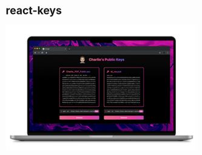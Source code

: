 # react-keys

![enter image description here](https://github.com/algertc/react-keys/blob/main/keysmock.png?raw=true)
